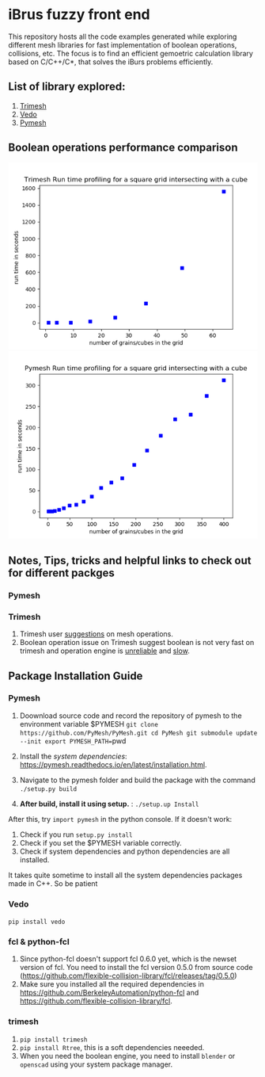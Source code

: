 # iBrus fuzzy front end
This repository hosts all the code examples generated while exploring different mesh libraries for fast implementation of boolean operations, collisions, etc. The focus is to find an efficient gemoetric calculation library based on C/C++/C*, that solves the iBurs problems efficiently.

## List of library explored:
1. [Trimesh](https://github.com/mikedh/trimesh)
2. [Vedo](https://github.com/marcomusy/vedo)
3. [Pymesh](https://github.com/PyMesh/PyMesh)

## Boolean operations performance comparison
![Trimesh_boolan operations runtime](Trimesh_grain_grid_runtime_scaling_bup.png)
![Pymesh boolean operations runtime](pymesh_grain_grid_runtime_scaling.png)


## Notes, Tips, tricks and helpful links to check out for different packges
### Pymesh

### Trimesh
1. Trimesh user [suggestions](https://github.com/mikedh/trimesh/blob/master/trimesh/exchange/README.md) on mesh operations. 
2. Boolean operation issue on Trimesh suggest boolean is not very fast on trimesh and operation engine is [unreliable](https://github.com/mikedh/trimesh/issues/519#issuecomment-517552680) and [slow](https://github.com/mikedh/trimesh/issues/401#issuecomment-486904909).

## Package Installation Guide
### Pymesh
1. Doownload source code and record the repository of pymesh to the environment variable $PYMESH
`git clone https://github.com/PyMesh/PyMesh.git
cd PyMesh
git submodule update --init
export PYMESH_PATH=`pwd`
`

2. Install the *system dependencies*: https://pymesh.readthedocs.io/en/latest/installation.html. 
3. Navigate to the pymesh folder and build the package with the command 
`./setup.py build`
4. **After build, install it using setup.** : 
`./setup.up Install`

After this, try `import pymesh` in the python console. If it doesn't work:
1. Check if you run `setup.py install`
2. Check if you set the $PYMESH variable correctly.
3. Check if system dependencies and python dependencies are all installed.

It takes quite sometime to install all the system dependencies packages made in C++. So be patient


### Vedo
`pip install vedo`

### fcl & python-fcl
1. Since python-fcl doesn't support fcl 0.6.0 yet, which is the newset version of fcl. You need to install the fcl version 0.5.0 from source code (https://github.com/flexible-collision-library/fcl/releases/tag/0.5.0)
2. Make sure you installed all the required dependencies in https://github.com/BerkeleyAutomation/python-fcl and https://github.com/flexible-collision-library/fcl.


### trimesh
1. `pip install trimesh`
2. `pip install Rtree`, this is a soft dependencies neeeded.
3. When you need the boolean engine, you need to install `blender` or `openscad` using your system package manager. 
